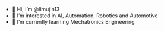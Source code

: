 - 👋 Hi, I’m @limujin13
- 👀 I’m interested in AI, Automation, Robotics and Automotive
- 🌱 I’m currently learning Mechatronics Engineering

